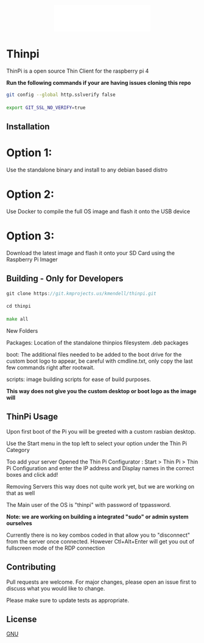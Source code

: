 
<div align="center">
<img height="50%" width="50%" src="assets/logo/logo-white@2x.png"></img>
</div>

# Thinpi

ThinPi is a open source Thin Client for the raspberry pi 4

**Run the following commands if your are having issues cloning this repo**
```bash
git config --global http.sslverify false

export GIT_SSL_NO_VERIFY=true
```

## Installation

 # Option 1:
 Use the standalone binary and install to any debian based distro

 # Option 2:
 Use Docker to compile the full OS image and flash it onto the USB device

 # Option 3: 
 Download the latest image and flash it onto your SD Card using the Raspberry Pi Imager


## Building - Only for Developers

```go
git clone https://git.kmprojects.us/kmendell/thinpi.git

cd thinpi

make all

```

New Folders

Packages: Location of the standalone thinpios filesystem .deb packages

boot: The additional files needed to be added to the boot drive for the custom boot logo to appear, be careful with cmdline.txt, only copy the last few commands right after rootwait.

scripts: image building scripts for ease of build purposes.

**This way does not give you the custom desktop or boot logo as the image will** 

## ThinPi Usage

Upon first boot of the Pi you will be greeted with a custom rasbian desktop.

Use the Start menu in the top left to select your option under the Thin Pi Category

Too add your server Opened the Thin Pi Configurator : Start > Thin Pi > Thin Pi Configuration and enter the IP address and Display names in the correct boxes and click add!

Removing Servers this way does not quite work yet, but we are working on that as well

The Main user of the OS is "thinpi" with password of tppassword.

**Note: we are working on building a integrated "sudo" or admin system ourselves**

Currently there is no key combos coded in that allow you to "disconnect" from the server once connected. However Ctl+Alt+Enter will get you out of fullscreen mode of the RDP connection



## Contributing
Pull requests are welcome. For major changes, please open an issue first to discuss what you would like to change.

Please make sure to update tests as appropriate.

## License
[GNU](https://choosealicense.com/licenses/gpl-3.0/)
